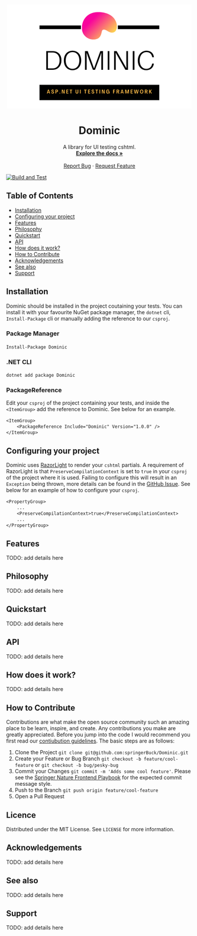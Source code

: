 <p align="center">
  <a href="https://github.com/springerBuck/Dominic">
    <img src="images/logo-cropped.png" alt="Dominic Logo">
  </a>

  <h1 align="center">Dominic</h1>

  <p align="center">
    A library for UI testing cshtml.
    <br />
    <a href="https://github.com/springerBuck/Dominic"><strong>Explore the docs »</strong></a>
    <br />
    <br />
    <a href="https://github.com/springerBuck/Dominic/issues">Report Bug</a>
    ·
    <a href="https://github.com/springerBuck/Dominic/issues">Request Feature</a>
  </p>
</p>

[![Build and Test](https://github.com/springerBuck/Dominic/actions/workflows/build-and-test.yml/badge.svg)](https://github.com/springerBuck/Dominic/actions/workflows/build-and-test.yml)

## Table of Contents
 - [Installation](#installation)
 - [Configuring your project](#configuring-your-project)
 - [Features](#features)
 - [Philosophy](#philosophy)
 - [Quickstart](#quickstart)
 - [API](#api)
 - [How does it work?](#how-does-it-work?)
 - [How to Contribute](#how-to-Contribute)
 - [Acknowledgements](#acknowledgements)
 - [See also](#see-also)
 - [Support](#support)

## Installation
Dominic should be installed in the project coutaining your tests. You can install it with your favourite NuGet package manager, the `dotnet` cli, `Install-Package` cli or manually adding the reference to our `csproj`.

### Package Manager
`Install-Package Dominic`
### .NET CLI
`dotnet add package Dominic`
### PackageReference
Edit your `csproj` of the project containing your tests, and inside the `<ItemGroup>` add the reference to Dominic. See below for an example.

```
<ItemGroup>
    <PackageReference Include="Dominic" Version="1.0.0" />
</ItemGroup>
```

## Configuring your project
Dominic uses [RazorLight](https://github.com/toddams/RazorLight) to render your `cshtml` partials. A requirement of RazorLight is that `PreserveCompilationContext` is set to `true` in your `csproj` of the project where it is used. Failing to configure this will result in an `Exception` being thrown, more details can be found in the [GitHub Issue](https://github.com/toddams/RazorLight/issues/127). See below for an example of how to configure your `csproj`.

```
<PropertyGroup>
    ...
    <PreserveCompilationContext>true</PreserveCompilationContext>
    ...
</PropertyGroup>
```

## Features
TODO: add details here

## Philosophy
TODO: add details here

## Quickstart
TODO: add details here

## API
TODO: add details here

## How does it work?
TODO: add details here

## How to Contribute
Contributions are what make the open source community such an amazing place to be learn, inspire, and create. Any contributions you make are greatly appreciated. Before you jump into the code I would recommend you first read our [contiubution guidelines](CONTRIBUTING.md). The basic steps are as follows:

1. Clone the Project `git clone git@github.com:springerBuck/Dominic.git`
2. Create your Feature or Bug Branch `git checkout -b feature/cool-feature` or `git checkout -b bug/pesky-bug`
3. Commit your Changes `git commit -m 'Adds some cool feature'`. Please see the [Springer Nature Frontend Playbook](https://github.com/springernature/frontend-playbook/blob/main/git/git.md#commit-messages) for the expected commit message style.
4. Push to the Branch `git push origin feature/cool-feature`
5. Open a Pull Request

## Licence
Distributed under the MIT License. See `LICENSE` for more information.

## Acknowledgements
TODO: add details here

## See also
TODO: add details here

## Support
TODO: add details here